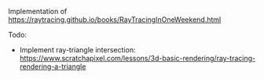 Implementation of https://raytracing.github.io/books/RayTracingInOneWeekend.html

Todo:
* Implement ray-triangle intersection: https://www.scratchapixel.com/lessons/3d-basic-rendering/ray-tracing-rendering-a-triangle

